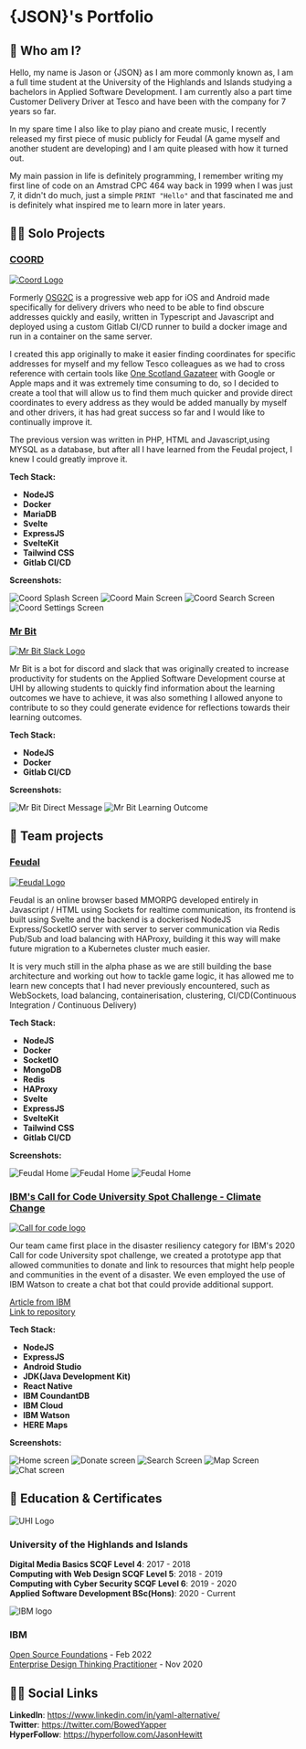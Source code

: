 # {JSON}'s Portfolio

## 👋 Who am I?

Hello, my name is Jason or {JSON} as I am more commonly known as, I am a full time student at the University of the Highlands and Islands studying a bachelors in Applied Software Development.
I am currently also a part time Customer Delivery Driver at Tesco and have been with the company for 7 years so far.

In my spare time I also like to play piano and create music, I recently released my first piece of music publicly for Feudal (A game myself and another student are developing) and I am quite pleased with how it turned out.

My main passion in life is definitely programming, I remember writing my first line of code on an Amstrad CPC 464 way back in 1999 when I was just 7, it didn't do much, just a simple ```PRINT "Hello"``` and that fascinated me and is definitely what inspired me to learn more in later years.

## 🧑‍💻 Solo Projects

### [**COORD**](https://beta.coord.uk)

[![Coord Logo](img/coord.png)](https://beta.coord.uk)

Formerly [OSG2C](https://osg2c.uk) is a progressive web app for iOS and Android made specifically for delivery drivers who need to be able to find obscure addresses quickly and easily, written in Typescript and Javascript and deployed using a custom Gitlab CI/CD runner to build a docker image and run in a container on the same server.

I created this app originally to make it easier finding coordinates for specific addresses for myself and my fellow Tesco colleagues as we had to cross reference with certain tools like [One Scotland Gazateer](https://osg.scot) with Google or Apple maps and it was extremely time consuming to do, so I decided to create a tool that will allow us to find them much quicker and provide direct coordinates to every address as they would be added manually by myself and other drivers, it has had great success so far and I would like to continually improve it.

The previous version was written in PHP, HTML and Javascript,using MYSQL as a database, but after all I have learned from the Feudal project, I knew I could greatly improve it.

**Tech Stack:**

* **NodeJS**
* **Docker**
* **MariaDB**
* **Svelte**
* **ExpressJS**
* **SvelteKit**
* **Tailwind CSS**
* **Gitlab CI/CD**

**Screenshots:**  

![Coord Splash Screen](img/coord_splash_screen.png)
![Coord Main Screen](img/coord_screen.png)
![Coord Search Screen](img/coord_search_screen.png)
![Coord Settings Screen](img/coord_settings_screen.png)

### [**Mr Bit**](https://gitlab.com/Bowedyapper/mr-bit-slack/)

[![Mr Bit Slack Logo](img/mrbitslack.png)](https://gitlab.com/Bowedyapper/mr-bit-slack/)

Mr Bit is a bot for discord and slack that was originally created to increase productivity for students on the Applied Software Development course at UHI by allowing students to quickly find information about the learning outcomes we have to achieve, it was also something I allowed anyone to contribute to so they could generate evidence for reflections towards their learning outcomes.

**Tech Stack:**

* **NodeJS**
* **Docker**
* **Gitlab CI/CD**

**Screenshots:**  

![Mr Bit Direct Message](img/mr_bit_dm.png)
![Mr Bit Learning Outcome](img/mr_bit_lo.png)

## 👥 Team projects

### [**Feudal**](https://feud.al)

[![Feudal Logo](img/feudal.png)](https://feud.al)

Feudal is an online browser based MMORPG developed entirely in Javascript / HTML using Sockets for realtime communication, its frontend is built using Svelte and the backend is a dockerised NodeJS Express/SocketIO server with server to server communication via Redis Pub/Sub and load balancing with HAProxy, building it this way will make future migration to a Kubernetes cluster much easier.

It is very much still in the alpha phase as we are still building the base architecture and working out how to tackle game logic, it has allowed me to learn new concepts that I had never previously encountered, such as WebSockets, load balancing, containerisation, clustering, CI/CD(Continuous Integration / Continuous Delivery)

**Tech Stack:**

* **NodeJS**
* **Docker**
* **SocketIO**
* **MongoDB**
* **Redis**
* **HAProxy**
* **Svelte**
* **ExpressJS**
* **SvelteKit**
* **Tailwind CSS**
* **Gitlab CI/CD**

**Screenshots:**  

![Feudal Home](img/Feudal_home.png)
![Feudal Home](img/Feudal_inv.png)
![Feudal Home](img/Feudal_menu.png)

### [**IBM's Call for Code University Spot Challenge - Climate Change**](https://github.com/iLewisBrogan/callforcode-uhi)

[![Call for code logo](img/call_for_code.png)](https://callforcode.org/global-challenge/)

Our team came first place in the disaster resiliency category for IBM's 2020 Call for code University spot challenge, we created a prototype app that allowed communities to donate and link to resources that might help people and communities in the event of a disaster. We even employed the use of IBM Watson to create a chat bot that could provide additional support.

[Article from IBM](https://uk.newsroom.ibm.com/2020-11-26-University-of-the-Highlands-andIs-lands-students-celebrate-success-in-international-code-challenge)  
[Link to repository](https://github.com/iLewisBrogan/callforcode-uhi)

**Tech Stack:**

* **NodeJS**
* **ExpressJS**
* **Android Studio**
* **JDK(Java Development Kit)**
* **React Native**
* **IBM CoundantDB**
* **IBM Cloud**
* **IBM Watson**
* **HERE Maps**

**Screenshots:** 

![Home screen](img/c4c-screen-home.png)
![Donate screen](img/c4c-screen-donate.png)
![Search Screen](img/c4c-screen-search.png)
![Map Screen](img/c4c-screen-map.png)
![Chat screen](img/c4c-screen-chat.png)

## 📃 Education & Certificates

![UHI Logo](img/uhi_logo.png)

### **University of the Highlands and Islands**  

**Digital Media Basics SCQF Level 4**: 2017 - 2018  
**Computing with Web Design SCQF Level 5**: 2018 - 2019  
**Computing with Cyber Security SCQF Level 6**: 2019 - 2020  
**Applied Software Development BSc(Hons)**: 2020 - Current  

![IBM logo](img/ibm_logo.png)

### **IBM**  

[Open Source Foundations](https://www.credly.com/badges/c459e015-c678-4e63-9d9a-1285c64efdf5?source=linked_in_profile) -  Feb 2022  
[Enterprise Design Thinking Practitioner](https://www.youracclaim.com/badges/c459e015-c678-4e63-9d9a-1285c64efdf5?source=linked_in_profile) - Nov 2020

## 🙋‍♂️ Social Links

**LinkedIn**: https://www.linkedin.com/in/yaml-alternative/  
**Twitter**: https://twitter.com/BowedYapper  
**HyperFollow**: https://hyperfollow.com/JasonHewitt